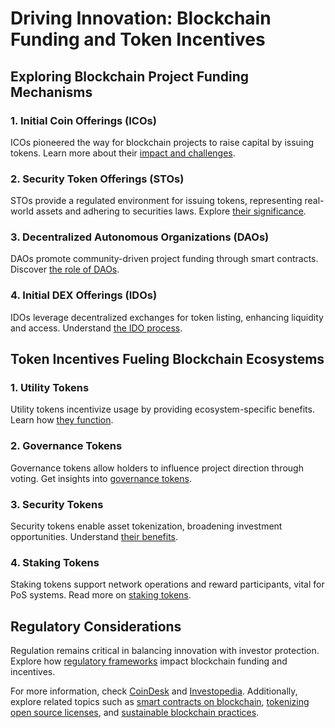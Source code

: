 # Driving Innovation: Blockchain Funding and Token Incentives

## Exploring Blockchain Project Funding Mechanisms

### 1. Initial Coin Offerings (ICOs)
ICOs pioneered the way for blockchain projects to raise capital by issuing tokens. Learn more about their [impact and challenges](https://www.investopedia.com/terms/i/initial-coin-offering-ico.asp).

### 2. Security Token Offerings (STOs)
STOs provide a regulated environment for issuing tokens, representing real-world assets and adhering to securities laws. Explore [their significance](https://www.investopedia.com/security-token-offerings-sto-4587683).

### 3. Decentralized Autonomous Organizations (DAOs)
DAOs promote community-driven project funding through smart contracts. Discover [the role of DAOs](https://www.coindesk.com/learn/what-are-daos/).

### 4. Initial DEX Offerings (IDOs)
IDOs leverage decentralized exchanges for token listing, enhancing liquidity and access. Understand [the IDO process](https://www.investopedia.com/initial-dex-offering-ido-definition-5201995).

## Token Incentives Fueling Blockchain Ecosystems

### 1. Utility Tokens
Utility tokens incentivize usage by providing ecosystem-specific benefits. Learn how [they function](https://www.forbes.com/advisor/investing/cryptocurrency/utility-token/).

### 2. Governance Tokens
Governance tokens allow holders to influence project direction through voting. Get insights into [governance tokens](https://decrypt.co/resources/what-are-governance-tokens-and-how-do-they-work).

### 3. Security Tokens
Security tokens enable asset tokenization, broadening investment opportunities. Understand [their benefits](https://www.coindesk.com/learn/security-tokens-and-tokenized-securities).

### 4. Staking Tokens
Staking tokens support network operations and reward participants, vital for PoS systems. Read more on [staking tokens](https://ethereum.org/en/developers/docs/consensus-mechanisms/pos/).

## Regulatory Considerations

Regulation remains critical in balancing innovation with investor protection. Explore how [regulatory frameworks](https://www.pwc.com/gx/en/services/legal/regulatory/regulation-of-cryptocurrency.html) impact blockchain funding and incentives.

For more information, check [CoinDesk](https://www.coindesk.com) and [Investopedia](https://www.investopedia.com). Additionally, explore related topics such as [smart contracts on blockchain](https://www.license-token.com/wiki/smart-contracts-on-blockchain), [tokenizing open source licenses](https://www.license-token.com/wiki/tokenizing-open-source-licenses), and [sustainable blockchain practices](https://www.license-token.com/wiki/sustainable-blockchain-practices).